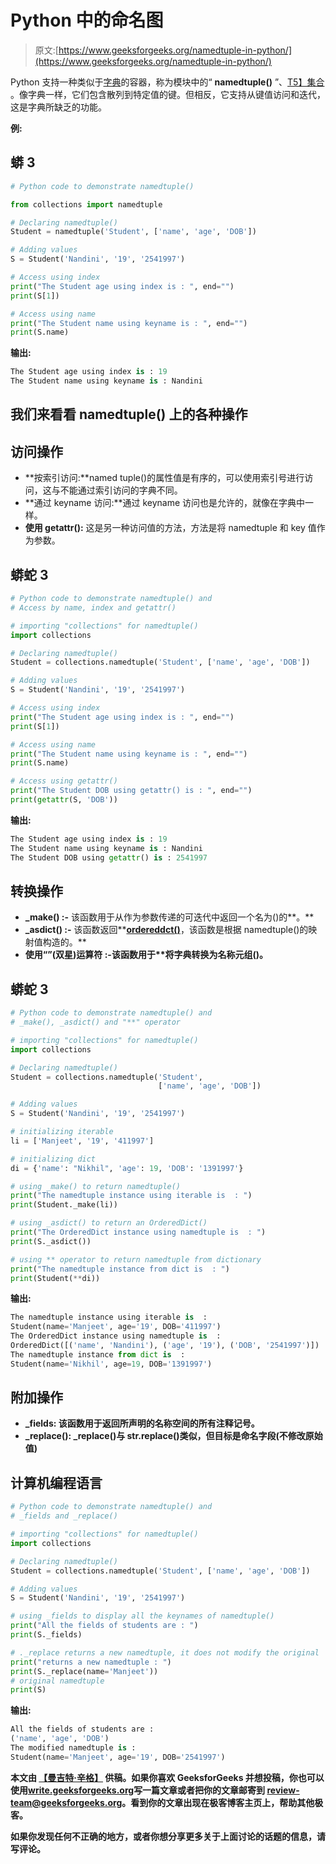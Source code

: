 # Python 中的命名图

> 原文:[https://www.geeksforgeeks.org/namedtuple-in-python/](https://www.geeksforgeeks.org/namedtuple-in-python/)

Python 支持一种类似于[字典](https://www.geeksforgeeks.org/python-set-4-dictionary-keywords-python/)的容器，称为模块中的“ **namedtuple()** ”、[T5】集合](https://www.geeksforgeeks.org/python-collections-module/) 。像字典一样，它们包含散列到特定值的键。但相反，它支持从键值访问和迭代，这是字典所缺乏的功能。

**例:**

## 蟒 3

```py
# Python code to demonstrate namedtuple()

from collections import namedtuple

# Declaring namedtuple()
Student = namedtuple('Student', ['name', 'age', 'DOB'])

# Adding values
S = Student('Nandini', '19', '2541997')

# Access using index
print("The Student age using index is : ", end="")
print(S[1])

# Access using name
print("The Student name using keyname is : ", end="")
print(S.name)
```

**输出:**

```py
The Student age using index is : 19
The Student name using keyname is : Nandini
```

## **我们来看看 namedtuple()** 上的各种操作

## 访问操作

*   **按索引访问:**named tuple()的属性值是有序的，可以使用索引号进行访问，这与不能通过索引访问的字典不同。
*   **通过 keyname 访问:**通过 keyname 访问也是允许的，就像在字典中一样。
*   **使用 getattr():** 这是另一种访问值的方法，方法是将 namedtuple 和 key 值作为参数。

## 蟒蛇 3

```py
# Python code to demonstrate namedtuple() and
# Access by name, index and getattr()

# importing "collections" for namedtuple()
import collections

# Declaring namedtuple()
Student = collections.namedtuple('Student', ['name', 'age', 'DOB'])

# Adding values
S = Student('Nandini', '19', '2541997')

# Access using index
print("The Student age using index is : ", end="")
print(S[1])

# Access using name
print("The Student name using keyname is : ", end="")
print(S.name)

# Access using getattr()
print("The Student DOB using getattr() is : ", end="")
print(getattr(S, 'DOB'))
```

**输出:**

```py
The Student age using index is : 19
The Student name using keyname is : Nandini
The Student DOB using getattr() is : 2541997
```

## 转换操作

*   **_make() :-** 该函数用于从作为参数传递的可迭代中返回一个名为()的**。**
*   **_asdict() :-** 该函数返回**[**ordereddct()**](https://www.geeksforgeeks.org/ordereddict-in-python/)，该函数是根据 namedtuple()的映射值构造的。**
*   ****使用“**”(双星)运算符** :-该函数用于**将字典转换为名称元组()。****

## **蟒蛇 3**

```py
# Python code to demonstrate namedtuple() and
# _make(), _asdict() and "**" operator

# importing "collections" for namedtuple()
import collections

# Declaring namedtuple()
Student = collections.namedtuple('Student',
                                 ['name', 'age', 'DOB'])

# Adding values
S = Student('Nandini', '19', '2541997')

# initializing iterable
li = ['Manjeet', '19', '411997']

# initializing dict
di = {'name': "Nikhil", 'age': 19, 'DOB': '1391997'}

# using _make() to return namedtuple()
print("The namedtuple instance using iterable is  : ")
print(Student._make(li))

# using _asdict() to return an OrderedDict()
print("The OrderedDict instance using namedtuple is  : ")
print(S._asdict())

# using ** operator to return namedtuple from dictionary
print("The namedtuple instance from dict is  : ")
print(Student(**di))
```

****输出:****

```py
The namedtuple instance using iterable is  : 
Student(name='Manjeet', age='19', DOB='411997')
The OrderedDict instance using namedtuple is  : 
OrderedDict([('name', 'Nandini'), ('age', '19'), ('DOB', '2541997')])
The namedtuple instance from dict is  : 
Student(name='Nikhil', age=19, DOB='1391997')
```

## **附加操作**

*   ****_fields:** 该函数用于返回**所声明的名称空间的所有注释记号**。**
*   ****_replace():** _replace()与 str.replace()类似，但目标是命名字段(不修改原始值)**

## **计算机编程语言**

```py
# Python code to demonstrate namedtuple() and
# _fields and _replace()

# importing "collections" for namedtuple()
import collections

# Declaring namedtuple()
Student = collections.namedtuple('Student', ['name', 'age', 'DOB'])

# Adding values
S = Student('Nandini', '19', '2541997')

# using _fields to display all the keynames of namedtuple()
print("All the fields of students are : ")
print(S._fields)

# ._replace returns a new namedtuple, it does not modify the original
print("returns a new namedtuple : ")
print(S._replace(name='Manjeet'))
# original namedtuple
print(S)
```

****输出:****

```py
All the fields of students are : 
('name', 'age', 'DOB')
The modified namedtuple is : 
Student(name='Manjeet', age='19', DOB='2541997') 
```

**本文由 [**【曼吉特·辛格】**](https://auth.geeksforgeeks.org/profile.php?user=manjeet_04&list=practice) 供稿。如果你喜欢 GeeksforGeeks 并想投稿，你也可以使用[write.geeksforgeeks.org](https://write.geeksforgeeks.org)写一篇文章或者把你的文章邮寄到 review-team@geeksforgeeks.org。看到你的文章出现在极客博客主页上，帮助其他极客。**

**如果你发现任何不正确的地方，或者你想分享更多关于上面讨论的话题的信息，请写评论。**